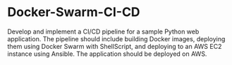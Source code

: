 # Docker-Swarm-CI-CD
Develop and implement a CI/CD pipeline for a sample Python web application. The
pipeline should include building Docker images, deploying them using Docker Swarm with
ShellScript, and deploying to an AWS EC2 instance using Ansible. The application should be
deployed on AWS.
